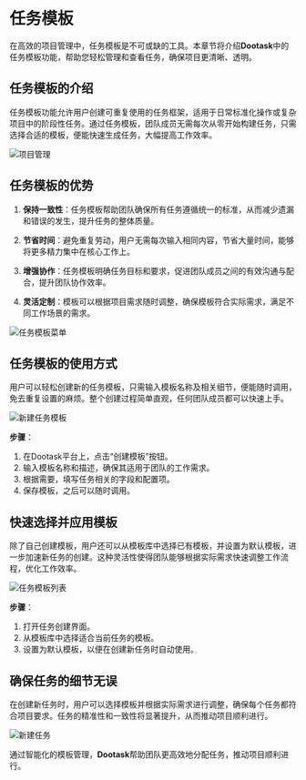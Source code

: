 # 任务模板

在高效的项目管理中，任务模板是不可或缺的工具。本章节将介绍**Dootask**中的任务模板功能，帮助您轻松管理和查看任务，确保项目更清晰、透明。

## 任务模板的介绍
任务模板功能允许用户创建可重复使用的任务框架，适用于日常标准化操作或复杂项目中的阶段性任务。通过任务模板，团队成员无需每次从零开始构建任务，只需选择合适的模板，便能快速生成任务，大幅提高工作效率。

![项目管理](/images/pro_task_tmpl_pic_1.png)

## 任务模板的优势
1. **保持一致性**：任务模板帮助团队确保所有任务遵循统一的标准，从而减少遗漏和错误的发生，提升任务的整体质量。
   
2. **节省时间**：避免重复劳动，用户无需每次输入相同内容，节省大量时间，能够将更多精力集中在核心工作上。

3. **增强协作**：任务模板明确任务目标和要求，促进团队成员之间的有效沟通与配合，提升团队协作效率。

4. **灵活定制**：模板可以根据项目需求随时调整，确保模板符合实际需求，满足不同工作场景的需求。

![任务模板菜单](/images/pro_task_tmpl_pic_2.png)

## 任务模板的使用方式
用户可以轻松创建新的任务模板，只需输入模板名称及相关细节，便能随时调用，免去重复设置的麻烦。整个创建过程简单直观，任何团队成员都可以快速上手。

![新建任务模板](/images/pro_task_tmpl_pic_3.png)

**步骤**：
1. 在Dootask平台上，点击“创建模板”按钮。
2. 输入模板名称和描述，确保其适用于团队的工作需求。
3. 根据需要，填写任务相关的字段和配置项。
4. 保存模板，之后可以随时调用。

## 快速选择并应用模板
除了自己创建模板，用户还可以从模板库中选择已有模板，并设置为默认模板，进一步加速新任务的创建。这种灵活性使得团队能够根据实际需求快速调整工作流程，优化工作效率。

![任务模板列表](/images/pro_task_tmpl_pic_4.png)

**步骤**：
1. 打开任务创建界面。
2. 从模板库中选择适合当前任务的模板。
3. 设置为默认模板，以便在创建新任务时自动使用。

## 确保任务的细节无误
在创建新任务时，用户可以选择模板并根据实际需求进行调整，确保每个任务都符合项目要求。任务的精准性和一致性将显著提升，从而推动项目顺利进行。

![新建任务](/images/pro_task_tmpl_pic_5.png)

通过智能化的模板管理，**Dootask**帮助团队更高效地分配任务，推动项目顺利进行。